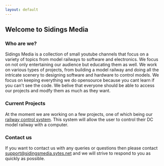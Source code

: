 ```yaml
---
layout: default
---
```


## Welcome to Sidings Media


### Who are we?
Sidings Media is a collection of small youtube channels that focus on a variety of topics from model railways to software and electronics. We focus on not only entertaining our
audience but educating them as well. We work on various types of projects, from building a model railway and doing all the intricate scenery to designing software and hardware 
to control models. We focus on keeping everything we do opensource because you cant learn if you can't see the code. We belive that everyone should be able to access our projects and modfy them as much as they want.

### Current Projects
At the moment we are working on a few projects, one of which being our [railway control system](https://sidings-media.github.io/DC-Model-Railway-Controller/). This system will
allow the user to control their DC model railway with a computer.

### Contact us
If you want to contact us with any queries or questions then please contact [support@sidingsmedia.sytes.net](mailto:support@sidingsmedia.sytes.net) and we will strive to respond 
to you as quickly as possible.
